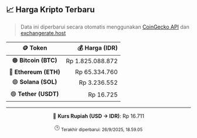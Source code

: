 

<!-- HARGA_KRIPTO -->
## 📈 Harga Kripto Terbaru

> Data ini diperbarui secara otomatis menggunakan [CoinGecko API](https://www.coingecko.com/) dan [exchangerate.host](https://exchangerate.host/)

<div align="center">

| 🪙 Token | 💰 Harga (IDR) |
|:------:|---------------:|
| 🟠 **Bitcoin (BTC)**   | Rp 1.825.088.872 |
| 🔵 **Ethereum (ETH)**  | Rp 65.334.760 |
| 🟣 **Solana (SOL)**    | Rp 3.236.552 |
| 🟢 **Tether (USDT)**   | Rp 16.725 |

---

💱 **Kurs Rupiah (USD → IDR)**: Rp 16.711

🕒 <sub>Terakhir diperbarui: 26/9/2025, 18.59.05</sub>

</div>
<!-- /HARGA_KRIPTO -->